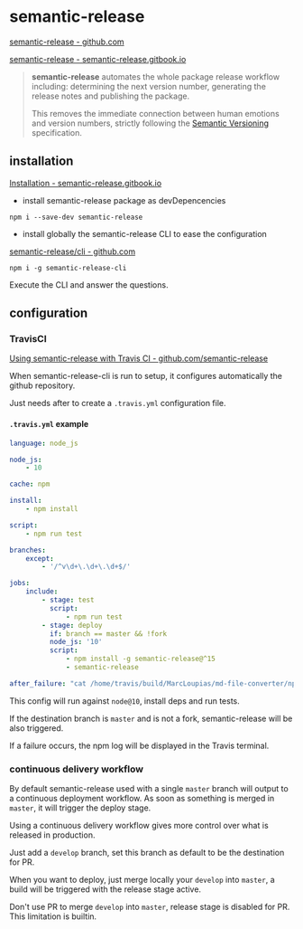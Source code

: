 # semantic-release

[semantic-release - github.com](https://github.com/semantic-release)

[semantic-release - semantic-release.gitbook.io](https://semantic-release.gitbook.io/semantic-release/)

> **semantic-release** automates the whole package release workflow including: determining the next version number, generating the release notes and publishing the package.
>
> This removes the immediate connection between human emotions and version numbers, strictly following the [Semantic Versioning](http://semver.org) specification.

## installation

[Installation - semantic-release.gitbook.io](https://semantic-release.gitbook.io/semantic-release/usage/installation)

- install semantic-release package as devDepencencies

`npm i --save-dev semantic-release`

- install globally the semantic-release CLI to ease the configuration

[semantic-release/cli - github.com](https://github.com/semantic-release/cli)

`npm i -g semantic-release-cli`

Execute the CLI and answer the questions.

## configuration

### TravisCI

[Using semantic-release with Travis CI - github.com/semantic-release](https://github.com/semantic-release/semantic-release/blob/master/docs/recipes/travis.md)

When semantic-release-cli is run to setup, it configures automatically the github repository.

Just needs after to create a `.travis.yml` configuration file.

#### `.travis.yml` example

```yaml
language: node_js

node_js:
    - 10

cache: npm

install:
    - npm install

script:
    - npm run test

branches:
    except:
        - '/^v\d+\.\d+\.\d+$/'

jobs:
    include:
        - stage: test
          script:
              - npm run test
        - stage: deploy
          if: branch == master && !fork
          node_js: '10'
          script:
              - npm install -g semantic-release@^15
              - semantic-release

after_failure: "cat /home/travis/build/MarcLoupias/md-file-converter/npm-debug.log"

```

This config will run against `node@10`, install deps and run tests.

If the destination branch is `master` and is not a fork, semantic-release will be also triggered.

If a failure occurs, the npm log will be displayed in the Travis terminal.

### continuous delivery workflow

By default semantic-release used with a single `master` branch will output to a continuous deployment workflow.
As soon as something is merged in `master`, it will trigger the deploy stage.

Using a continuous delivery workflow gives more control over what is released in production.

Just add a `develop` branch, set this branch as default to be the destination for PR.

When you want to deploy, just merge locally your `develop` into `master`, a build will be triggered with the release stage active.

Don't use PR to merge `develop` into `master`, release stage is disabled for PR. This limitation is builtin.
